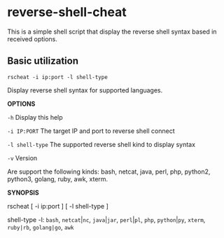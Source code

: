 # reverse-shell-cheat
This is a simple shell script that display the reverse shell syntax based in received options.

## Basic utilization

`rscheat -i ip:port -l shell-type`

Display reverse shell syntax for supported languages.

**OPTIONS**

`-h`            Display this help

`-i IP:PORT`    The target IP and port to reverse shell connect

`-l shell-type` The supported reverse shell kind to display syntax

`-v`            Version

Are support the following kinds: bash, netcat, java, perl, php, python2, python3, golang, ruby, awk, xterm.

**SYNOPSIS** 

rscheat [ -i ip:port ] [ -l shell-type ]

shell-type -l: `bash`, `netcat`|`nc`, `java`|`jar`, `perl`|`pl`, `php`, `python`|`py`, `xterm`, `ruby|rb`, `golang|go`, `awk`
   
